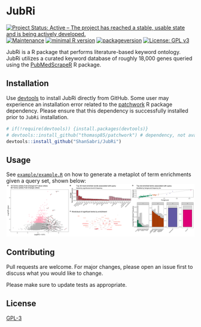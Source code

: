 # JubRi
[![Project Status: Active – The project has reached a stable, usable state and is being actively developed.](https://www.repostatus.org/badges/latest/active.svg)](https://www.repostatus.org/#active) 
[![Maintenance](https://img.shields.io/badge/Maintained%3F-yes-green.svg)](https://github.com/ShanSabri/deconR/graphs/commit-activity) 
[![minimal R version](https://img.shields.io/badge/R%3E%3D-3.4.1-6666ff.svg)](https://cran.r-project.org/) 
[![packageversion](https://img.shields.io/badge/Package%20version-0.1.0-orange.svg?style=flat-square)](commits/master) 
[![License: GPL v3](https://img.shields.io/badge/License-GPL%20v3-ff69b4.svg)](https://www.gnu.org/licenses/gpl-3.0)

JubRi is a R package that performs literature-based keyword ontology. JubRi utilizes a curated keyword database of roughly 18,000 genes queried using the [PubMedScrapeR](https://github.com/ShanSabri/PubMedScrapeR) R package. 

## Installation

Use [devtools](https://github.com/r-lib/devtools) to install JubRi directly from GitHub. Some user may experience an installation error related to the [patchwork](https://github.com/thomasp85/patchwork) R package dependency. Please ensure that this dependency is successfully installed prior to `JubRi` installation. 

```R
# if(!require(devtools)) {install.packages(devtools)}
# devtools::install_github("thomasp85/patchwork") # dependency, not avail on CRAN
devtools::install_github("ShanSabri/JubRi")

```

## Usage

See [`example/example.R`](https://github.com/ShanSabri/JubRi/blob/master/example/example.R) on how to generate a metaplot of term enrichments given a query set, shown below: 
<img src="man/figures/metaplot.png" align="center" alt="" width=800/>

## Contributing
Pull requests are welcome. For major changes, please open an issue first to discuss what you would like to change.

Please make sure to update tests as appropriate.

## License
[ GPL-3](https://www.gnu.org/licenses/gpl-3.0.en.html)

